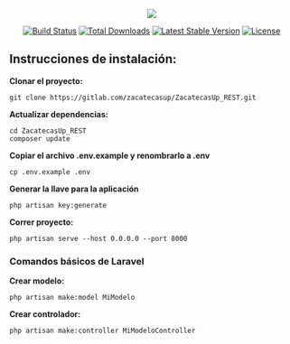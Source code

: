 <p align="center"><img src="https://laravel.com/assets/img/components/logo-laravel.svg"></p>

<p align="center">
<a href="https://travis-ci.org/laravel/framework"><img src="https://travis-ci.org/laravel/framework.svg" alt="Build Status"></a>
<a href="https://packagist.org/packages/laravel/framework"><img src="https://poser.pugx.org/laravel/framework/d/total.svg" alt="Total Downloads"></a>
<a href="https://packagist.org/packages/laravel/framework"><img src="https://poser.pugx.org/laravel/framework/v/stable.svg" alt="Latest Stable Version"></a>
<a href="https://packagist.org/packages/laravel/framework"><img src="https://poser.pugx.org/laravel/framework/license.svg" alt="License"></a>
</p>

## Instrucciones de instalación:
**Clonar el proyecto:**
```
git clone https://gitlab.com/zacatecasup/ZacatecasUp_REST.git
```

**Actualizar dependencias:**
```
cd ZacatecasUp_REST
composer update
```

**Copiar el archivo .env.example y renombrarlo a .env**
```
cp .env.example .env
```

**Generar la llave para la aplicación**
```
php artisan key:generate
```

**Correr proyecto:**
```
php artisan serve --host 0.0.0.0 --port 8000
```

### Comandos básicos de Laravel
**Crear modelo:**
```
php artisan make:model MiModelo
```

**Crear controlador:**
```
php artisan make:controller MiModeloController
```
